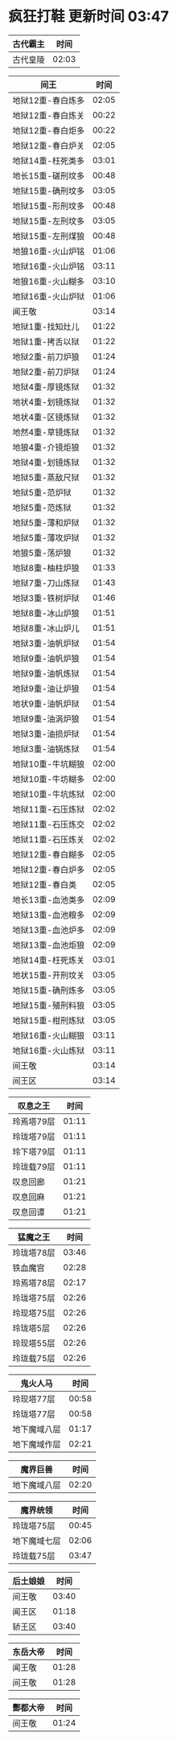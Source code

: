# 疯狂打鞋 更新时间 03:47

| 古代霸主   | 时间    |
|--------|-------|
| 古代皇陵 | 02:03 |

| 间王   | 时间    |
|--------|-------|
| 地狱12重-春白炼多 | 02:05 |
| 地狱12重-春白炼关 | 00:22 |
| 地狱12重-春白炬多 | 00:22 |
| 地狱12重-春白炉关 | 02:05 |
| 地狱14重-枉死类多 | 03:01 |
| 地长15重-磋刑坟多 | 00:48 |
| 地狱15重-确刑坟多 | 03:05 |
| 地狱15重-形刑坟多 | 00:48 |
| 地狱15重-左刑坟多 | 03:05 |
| 地狱15重-左刑煤狼 | 00:48 |
| 地狼16重-火山炉铭 | 01:06 |
| 地狱16重-火山炉铭 | 03:11 |
| 地狼16重-火山糊多 | 03:10 |
| 地狱16重-火山炉狱 | 01:06 |
| 闻王敬 | 03:14 |
| 地狱1重-找知灶儿 | 01:22 |
| 地狱1重-拷舌以狱 | 01:22 |
| 地狱2重-前刀炉狼 | 01:24 |
| 地狱2重-前刀炉狱 | 01:24 |
| 地狱4重-厚镜炼狱 | 01:32 |
| 地状4重-划镜炼狱 | 01:32 |
| 地状4重-区镜炼狱 | 01:32 |
| 地然4重-草镜炼狱 | 01:32 |
| 地狼4重-介镜炬狼 | 01:32 |
| 地狱4重-划镜炼狱 | 01:32 |
| 地狱5重-蒸敌尺狱 | 01:32 |
| 地狱5重-范炉狱 | 01:32 |
| 地狱5重-范炼狱 | 01:32 |
| 地狱5重-薄和炉狱 | 01:32 |
| 地狱5重-薄攻炉狱 | 01:32 |
| 地狼5重-荡炉狼 | 01:32 |
| 地狱8重-柚柱炉狼 | 01:33 |
| 地狱7重-刀山炼狱 | 01:43 |
| 地狱3重-铁树炉狱 | 01:46 |
| 地狱8重-冰山炉狼 | 01:51 |
| 地狱8重-冰山炉儿 | 01:51 |
| 地狱3重-油帆炉狱 | 01:54 |
| 地狱9重-油帆炉狼 | 01:54 |
| 地狱9重-油帆炼狱 | 01:54 |
| 地狱9重-油让炉狼 | 01:54 |
| 地状9重-油帆炉狱 | 01:54 |
| 地狱9重-油涡炉狼 | 01:54 |
| 地狱3重-油损炉狱 | 01:54 |
| 地狱3重-油锅炼狱 | 01:54 |
| 地狱10重-牛坑糊狼 | 02:00 |
| 地狱10重-牛坊糊多 | 02:00 |
| 地狱10重-牛坑炼狱 | 02:00 |
| 地狱11重-石压炼狱 | 02:02 |
| 地狱11重-石压炼交 | 02:02 |
| 地狱11重-石压炼关 | 02:02 |
| 地狱12重-春白糊多 | 02:05 |
| 地狱12重-春白炉多 | 02:05 |
| 地狱12重-春白类 | 02:05 |
| 地长13重-血池类多 | 02:09 |
| 地狱13重-血池粮多 | 02:09 |
| 地狱13重-血池炉多 | 02:09 |
| 地狱13重-血池炬狼 | 02:09 |
| 地狱14重-枉死炼关 | 03:01 |
| 地状15重-开刑坟关 | 03:05 |
| 地狱15重-确刑炼多 | 03:05 |
| 地狱15重-殖刑料狼 | 03:05 |
| 地狱15重-柑刑炼狱 | 03:05 |
| 地狱16重-火山糊狼 | 03:11 |
| 地狱16重-火山炼狱 | 03:11 |
| 间王敬 | 03:14 |
| 间王区 | 03:14 |

| 叹息之王   | 时间    |
|--------|-------|
| 玲焉塔79层 | 01:11 |
| 玲珑塔79层 | 01:11 |
| 玲下塔79层 | 01:11 |
| 玲珑载79层 | 01:11 |
| 叹息回廊 | 01:21 |
| 叹息回麻 | 01:21 |
| 叹息回谭 | 01:21 |

| 猛魔之王   | 时间    |
|--------|-------|
| 玲珑塔78层 | 03:46 |
| 铁血魔宫 | 02:28 |
| 玲焉塔78层 | 02:17 |
| 玲珑塔75层 | 02:26 |
| 玲现塔75层 | 02:26 |
| 玲珑塔5层 | 02:26 |
| 玲现塔55层 | 02:26 |
| 玲珑载75层 | 02:26 |

| 鬼火人马   | 时间    |
|--------|-------|
| 玲现塔77层 | 00:58 |
| 玲珑塔77层 | 00:58 |
| 地下魔域八层 | 01:17 |
| 地下魔域作层 | 02:21 |

| 魔界巨兽   | 时间    |
|--------|-------|
| 地下魔域八层 | 02:20 |

| 魔界统领   | 时间    |
|--------|-------|
| 玲珑塔75层 | 00:45 |
| 地下魔域七层 | 02:06 |
| 玲珑载75层 | 03:47 |

| 后土娘娘   | 时间    |
|--------|-------|
| 间王敬 | 03:40 |
| 闻王区 | 01:18 |
| 轿王区 | 03:40 |

| 东岳大帝   | 时间    |
|--------|-------|
| 闻王敬 | 01:28 |
| 间王敬 | 01:28 |

| 酆都大帝   | 时间    |
|--------|-------|
| 间王敬 | 01:24 |